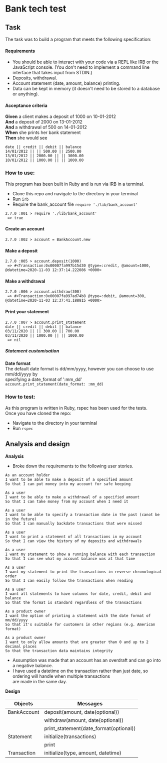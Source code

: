 Bank tech test
=================

## Task

The task was to build a program that meets the following specification:

#### Requirements

* You should be able to interact with your code via a REPL like IRB or the JavaScript console.  (You don't need to implement a command line interface that takes input from STDIN.)
* Deposits, withdrawal.
* Account statement (date, amount, balance) printing.
* Data can be kept in memory (it doesn't need to be stored to a database or anything).

#### Acceptance criteria

**Given** a client makes a deposit of 1000 on 10-01-2012  
**And** a deposit of 2000 on 13-01-2012  
**And** a withdrawal of 500 on 14-01-2012  
**When** she prints her bank statement  
**Then** she would see

```
date || credit || debit || balance
14/01/2012 || || 500.00 || 2500.00
13/01/2012 || 2000.00 || || 3000.00
10/01/2012 || 1000.00 || || 1000.00
```

### How to use:
This program has been built in Ruby and is run via IRB in a terminal.

- Clone this repo and navigate to the directory in your terminal
- Run `irb`
- Require the bank_account file
    `require './lib/bank_account'`
```
2.7.0 :001 > require './lib/bank_account'
 => true
```

#### Create an account
```
2.7.0 :002 > account = BankAccount.new
```

#### Make a deposit
```
2.7.0 :005 > account.deposit(1000)
 => #<Transaction:0x00007fa997b15d30 @type=:credit, @amount=1000, @datetime=2020-11-03 12:37:14.222086 +0000>
```

#### Make a withdrawal
```
2.7.0 :006 > account.withdraw(300)
 => #<Transaction:0x00007fa997ad74b8 @type=:debit, @amount=300, @datetime=2020-11-03 12:37:41.188815 +0000>
```

#### Print your statement

```
2.7.0 :007 > account.print_statement
date || credit || debit || balance
03/11/2020 || || 300.00 || 700.00
03/11/2020 || 1000.00 || || 1000.00
 => nil
```
##### Statement customisation
**Date format**  
The default date format is dd/mm/yyyy, however you can choose to use mm/dd/yyyy by  
specifying a date_format of ':mm_dd'  
 `account.print_statement(date_format: :mm_dd)`

### How to test:

As this program is written in Ruby, rspec has been used for the tests.  
Once you have cloned the repo:
- Navigate to the directory in your terminal
- Run `rspec`

Analysis and design
---------
**Analysis**
* Broke down the requirements to the following user stories. 
```
As an account holder
I want to be able to make a deposit of a specified amount
So that I can put money into my account for safe keeping

As a user
I want to be able to make a withdrawal of a specified amount
So that I can take money from my account when I need it

As a user
I want to be able to specify a transaction date in the past (canot be in the future)
So that I can manually backdate transactions that were missed

As a user
I want to print a statement of all transactions in my account
So that I can view the history of my deposits and withdrawals

As a user
I want my statement to show a running balance with each transaction
So that I can see what my account balance was at that time

As a user
I want my statement to print the transactions in reverse chronological order
So that I can easily follow the transactions when reading

As a user
I want all statements to have columns for date, credit, debit and balance
So that the format is standard regardless of the transactions

As a product owner
I want the option of printing a statement with the date format of mm/dd/yyyy
So that it's suitable for customers in other regions (e.g. American format)

As a product owner
I want to only allow amounts that are greater than 0 and up to 2 decimal places
So that the transaction data maintains integrity
```

* Assumption was made that an account has an overdraft and can go into a negative balance.
* I have used a datetime on the transaction rather than just date, so ordering will handle when multiple transactions  
are made in the same day.

**Design**

| Objects 	    | Messages             	                |
|------------   |------------------------------------   |
| BankAccount 	| deposit(amount, date(optional)) 	    |
|             	| withdraw(amount, date(optional))      |
|            	| print_statement(date_format(optional))| 	                    |
| Statement   	| initialize(transactions)              |
|              	| print                                 |
| Transaction   | initialize(type, amount, datetime)    |


